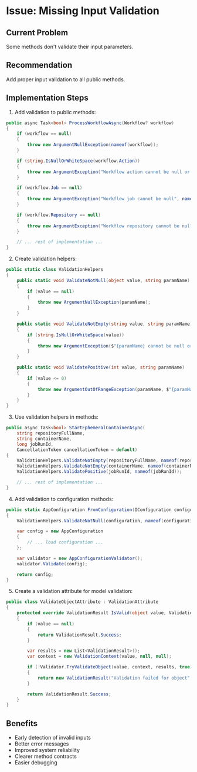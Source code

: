 # Issue: Missing Input Validation

## Current Problem
Some methods don't validate their input parameters.

## Recommendation
Add proper input validation to all public methods.

## Implementation Steps

1. Add validation to public methods:
```csharp
public async Task<bool> ProcessWorkflowAsync(Workflow? workflow)
{
    if (workflow == null)
    {
        throw new ArgumentNullException(nameof(workflow));
    }

    if (string.IsNullOrWhiteSpace(workflow.Action))
    {
        throw new ArgumentException("Workflow action cannot be null or empty", nameof(workflow));
    }

    if (workflow.Job == null)
    {
        throw new ArgumentException("Workflow job cannot be null", nameof(workflow));
    }

    if (workflow.Repository == null)
    {
        throw new ArgumentException("Workflow repository cannot be null", nameof(workflow));
    }

    // ... rest of implementation ...
}
```

2. Create validation helpers:
```csharp
public static class ValidationHelpers
{
    public static void ValidateNotNull(object value, string paramName)
    {
        if (value == null)
        {
            throw new ArgumentNullException(paramName);
        }
    }

    public static void ValidateNotEmpty(string value, string paramName)
    {
        if (string.IsNullOrWhiteSpace(value))
        {
            throw new ArgumentException($"{paramName} cannot be null or empty", paramName);
        }
    }

    public static void ValidatePositive(int value, string paramName)
    {
        if (value <= 0)
        {
            throw new ArgumentOutOfRangeException(paramName, $"{paramName} must be positive");
        }
    }
}
```

3. Use validation helpers in methods:
```csharp
public async Task<bool> StartEphemeralContainerAsync(
    string repositoryFullName,
    string containerName,
    long jobRunId,
    CancellationToken cancellationToken = default)
{
    ValidationHelpers.ValidateNotEmpty(repositoryFullName, nameof(repositoryFullName));
    ValidationHelpers.ValidateNotEmpty(containerName, nameof(containerName));
    ValidationHelpers.ValidatePositive(jobRunId, nameof(jobRunId));

    // ... rest of implementation ...
}
```

4. Add validation to configuration methods:
```csharp
public static AppConfiguration FromConfiguration(IConfiguration configuration)
{
    ValidationHelpers.ValidateNotNull(configuration, nameof(configuration));

    var config = new AppConfiguration
    {
        // ... load configuration ...
    };

    var validator = new AppConfigurationValidator();
    validator.Validate(config);

    return config;
}
```

5. Create a validation attribute for model validation:
```csharp
public class ValidateObjectAttribute : ValidationAttribute
{
    protected override ValidationResult IsValid(object value, ValidationContext validationContext)
    {
        if (value == null)
        {
            return ValidationResult.Success;
        }

        var results = new List<ValidationResult>();
        var context = new ValidationContext(value, null, null);

        if (!Validator.TryValidateObject(value, context, results, true))
        {
            return new ValidationResult("Validation failed for object", results);
        }

        return ValidationResult.Success;
    }
}
```

## Benefits
- Early detection of invalid inputs
- Better error messages
- Improved system reliability
- Clearer method contracts
- Easier debugging
